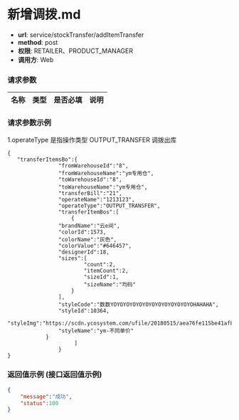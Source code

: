 新增调拨.md
=======

- **url**: service/stockTransfer/addItemTransfer
- **method**: post
- **权限**: RETAILER、PRODUCT_MANAGER
- **调用方**: Web


### 请求参数

|          名称         |      类型      | 是否必填 |   说明   |
|-----------------------|----------------|----------|----------|

### 请求参数示例
1.operateType 是指操作类型 OUTPUT_TRANSFER 调拨出库
```
{
   "transferItemsBo":{ 
                "fromWarehouseId":"8",
                "fromWarehouseName":"ym专用仓",
                "toWarehouseId":"8",
                "toWarehouseName":"ym专用仓",
                "transferBill":"21",
                "operateName":"1213123",
                "operateType":"OUTPUT_TRANSFER",
                "transferItemBos":[
                    {
                "brandName":"云e间",
                "colorId":1573,
                "colorName":"灰色",
                "colorValue":"#646457",
                "designerId":18,
                "sizes":[
                        "count":2,
                        "itemCount":2,
                        "sizeId":1,
                        "sizeName":"均码"
                    }
                ],
                "styleCode":"数数YOYOYOYOYOYOYOYOYOYOYOYOYOHAHAHA",
                "styleId":10364,
                "styleImg":"https://scdn.ycosystem.com/ufile/20180515/aea76fe115be41af832ad9444527caa9",
                "styleName":"ym-不同单价"
            }
                     ]
                } 
}

```

### 返回值示例 (接口返回值示例)

```json
{
    "message":"成功",
    "status":100
}
```